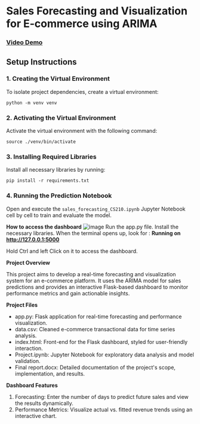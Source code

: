 # Sales Forecasting and Visualization for E-commerce using ARIMA
### [Video Demo](https://youtu.be/SCHvOouNYck)

## Setup Instructions

### 1. Creating the Virtual Environment

To isolate project dependencies, create a virtual environment:

```
python -m venv venv
```

### 2. Activating the Virtual Environment

Activate the virtual environment with the following command:

```
source ./venv/bin/activate
```

### 3. Installing Required Libraries

Install all necessary libraries by running:

```
pip install -r requirements.txt
```

### 4. Running the Prediction Notebook

Open and execute the `sales_forecasting_CS210.ipynb` Jupyter Notebook cell by cell to train and evaluate the model.


**How to access the dashboard**
![image](https://github.com/user-attachments/assets/7e74c5ab-c51f-4139-998f-61a5c704e59b)
Run the app.py file. Install the necessary libraries. When the terminal opens up, look for : **Running on http://127.0.0.1:5000**

Hold Ctrl and left Click on it to access the dashboard.

**Project Overview**

This project aims to develop a real-time forecasting and visualization system for an e-commerce platform. It uses the ARIMA model for sales predictions and provides an interactive Flask-based dashboard to monitor performance metrics and gain actionable insights.

**Project Files**
* app.py: Flask application for real-time forecasting and performance visualization.
* data.csv: Cleaned e-commerce transactional data for time series analysis.
* index.html: Front-end for the Flask dashboard, styled for user-friendly interaction.
* Project.ipynb: Jupyter Notebook for exploratory data analysis and model validation.
* Final report.docx: Detailed documentation of the project's scope, implementation, and results.

**Dashboard Features**
1) Forecasting: Enter the number of days to predict future sales and view the results dynamically.
2) Performance Metrics: Visualize actual vs. fitted revenue trends using an interactive chart.





